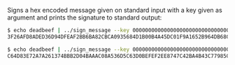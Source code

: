 Signs a hex encoded message given on standard input with a key given
as argument and prints the signature to standard output:
```bash
$ echo deadbeef | ../sign_message --key 0000000000000000000000000000000000000000000000000000000000000001
3F26AFD8ADED36D94DFEAF2BB6BA82CBCA0935684D1B00B4A45DC01F9A1652B964DB68C02601E1EE061E3A12E18F8DB4EF1C378CA2C1ACC63D00A3D715195CCD

$ echo deadbeef | ../sign_message --key 0000000000000000000000000000000000000000000000000000000000000001
C64D83E72A7A261374BBB2D04BAAAC08A536D5C63D0BEFEF2EE8747C42BA4B43C77985C4EE3FB26FDE943D3A35E3F882DC695F1A1841B3E1D4AFF5E146EA3DC0
```
